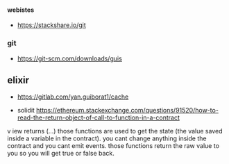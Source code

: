 #### webistes

- <https://stackshare.io/git>

### git

- <https://git-scm.com/downloads/guis>

## elixir

- <https://gitlab.com/yan.guiborat1/cache>

- solidit
<https://ethereum.stackexchange.com/questions/91520/how-to-read-the-return-object-of-call-to-function-in-a-contract>

v   iew returns (...)
those functions are used to get the state (the value saved inside a variable in the contract). you cant change anything inside the contract and you cant emit events. those functions return the raw value to you so you will get true or false back.
